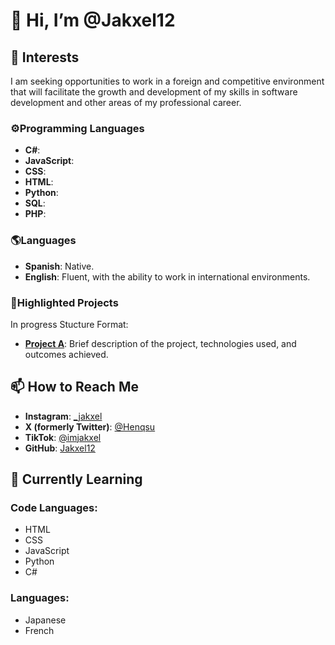 # 👋 Hi, I’m @Jakxel12

## 👀 Interests
I am seeking opportunities to work in a foreign and competitive environment that will facilitate the growth and development of my skills in software development and other areas of my professional career.

### ⚙️Programming Languages

- **C#**: 
- **JavaScript**: 
- **CSS**:
- **HTML**:
- **Python**: 
- **SQL**: 
- **PHP**:
  
### 🌎Languages

- **Spanish**: Native.
- **English**: Fluent, with the ability to work in international environments.

### 🐉Highlighted Projects

In progress
Stucture Format:
- **[Project A](link_to_project)**: Brief description of the project, technologies used, and outcomes achieved.

## 📫 How to Reach Me
- **Instagram**: [_jakxel](https://instagram.com/_jakxel)
- **X (formerly Twitter)**: [@Henqsu](https://twitter.com/Henqsu)
- **TikTok**: [@imjakxel](https://tiktok.com/@imjakxel)
- **GitHub**: [Jakxel12](https://github.com/Jakxel12)

## 🌱 Currently Learning
### Code Languages:
- HTML
- CSS
- JavaScript
- Python
- C#

### Languages:
- Japanese
- French
